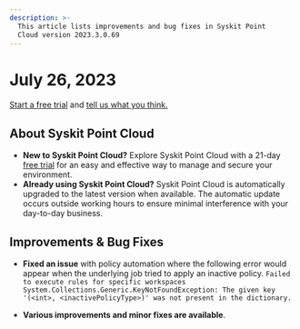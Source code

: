 ```yaml
---
description: >-
  This article lists improvements and bug fixes in Syskit Point
  Cloud version 2023.3.0.69
---
```


# July 26, 2023

[Start a free trial](https://www.syskit.com/products/point/free-trial/) and [tell us what you think.](https://www.syskit.com/company/contact-us/)

## About Syskit Point Cloud

* **New to Syskit Point Cloud?** Explore Syskit Point Cloud with a 21-day [free trial](https://www.syskit.com/products/point/free-trial/) for an easy and effective way to manage and secure your environment.
* **Already using Syskit Point Cloud?** Syskit Point Cloud is automatically upgraded to the latest version when available. The automatic update occurs outside working hours to ensure minimal interference with your day-to-day business.

## Improvements & Bug Fixes

* **Fixed an issue** with policy automation where the following error would appear when the underlying job tried to apply an inactive policy. `Failed to execute rules for specific workspaces
System.Collections.Generic.KeyNotFoundException: The given key '(<int>, <inactivePolicyType>)' was not present in the dictionary.`

* **Various improvements and minor fixes are available**.
